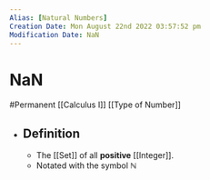 ```yaml
---
Alias: [Natural Numbers]
Creation Date: Mon August 22nd 2022 03:57:52 pm 
Modification Date: NaN
---
```

# NaN
#Permanent [[Calculus I]] [[Type of Number]]

- ## Definition
	- The [[Set]] of all **positive** [[Integer]].
	- Notated with the symbol ℕ